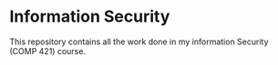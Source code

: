 # Information Security

This repository contains all the work done in my information Security (COMP 421) course.
